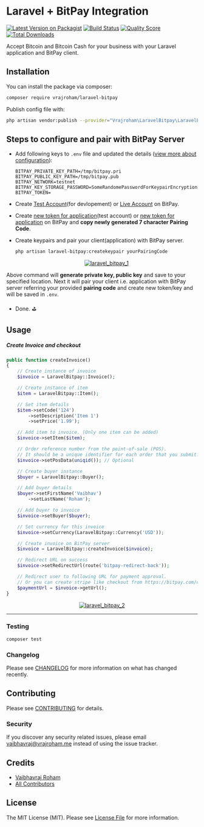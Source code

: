 # Laravel + BitPay Integration

[![Latest Version on Packagist](https://img.shields.io/packagist/v/vrajroham/laravel-bitpay.svg?style=for-the-badge)](https://packagist.org/packages/vrajroham/laravel-bitpay)
[![Build Status](https://img.shields.io/travis/vrajroham/laravel-bitpay/master.svg?style=for-the-badge)](https://travis-ci.org/vrajroham/laravel-bitpay)
[![Quality Score](https://img.shields.io/scrutinizer/g/vrajroham/laravel-bitpay.svg?style=for-the-badge)](https://scrutinizer-ci.com/g/vrajroham/laravel-bitpay)
[![Total Downloads](https://img.shields.io/packagist/dt/vrajroham/laravel-bitpay.svg?style=for-the-badge)](https://packagist.org/packages/vrajroham/laravel-bitpay)

Accept Bitcoin and Bitcoin Cash for your business with your Laravel application and BitPay client.
## Installation

You can install the package via composer:

```bash
composer require vrajroham/laravel-bitpay
```
Publish config file with:

```bash
php artisan vendor:publish --provider="Vrajroham\LaravelBitpay\LaravelBitpayServiceProvider"
```
## Steps to configure and pair with BitPay Server

- Add following keys to `.env` file and updated the details ([view more about configuration](https://support.bitpay.com/hc/en-us/articles/115003001063-How-do-I-configure-the-PHP-BitPay-Client-Library-)):

    ```dotenv
    BITPAY_PRIVATE_KEY_PATH=/tmp/bitpay.pri
    BITPAY_PUBLIC_KEY_PATH=/tmp/bitpay.pub
    BITPAY_NETWORK=testnet
    BITPAY_KEY_STORAGE_PASSWORD=SomeRandomePasswordForKeypairEncryption
    BITPAY_TOKEN=
    ``` 

- Create [Test Account](http://test.bitpay.com/)(for devlopement) or [Live Account](http://bitpay.com/) on BitPay.

- Create [new token for application](https://test.bitpay.com/dashboard/merchant/api-tokens)(test account) or [new token for application](https://bitpay.com/dashboard/merchant/api-tokens) on BitPay and **copy newly generated 7 character Pairing Code**.

- Create keypairs and pair your client(application) with BitPay server.

    ```bash
    php artisan laravel-bitpay:createkeypair yourPairingCode
    ```
    
    <p align="center"><a href="https://preview.ibb.co/gaJ1DJ/laravel_bitpay_3.png"><img src="https://preview.ibb.co/gaJ1DJ/laravel_bitpay_3.png" alt="laravel_bitpay_1" border="0"></a></p>
Above command will **generate private key, public key** and save to your specified location. Next it will pair your client i.e. application with BitPay server referring your provided **pairing code** and create new token/key and will be saved in `.env`.

- Done. :golf:

## Usage

##### Create Invoice and checkout
``` php
public function createInvoice()
{
    // Create instance of invoice
    $invoice = LaravelBitpay::Invoice();

    // Create instance of item
    $item = LaravelBitpay::Item();

    // Set item details
    $item->setCode('124')
        ->setDescription('Item 1')
        ->setPrice('1.99');

    // Add item to invoice. (Only one item can be added)
    $invoice->setItem($item);

    // Order reference number from the point-of-sale (POS). 
    // It should be a unique identifier for each order that you submit. 
    $invoice->setPosData(uniqid()); // Optional

    // Create buyer instance
    $buyer = LaravelBitpay::Buyer();

    // Add buyer details
    $buyer->setFirstName('Vaibhav')
        ->setLastName('Roham');

    // Add buyer to invoice
    $invoice->setBuyer($buyer);

    // Set currency for this invoice
    $invoice->setCurrency(LaravelBitpay::Currency('USD'));

    // Create invoice on BitPay server
    $invoice = LaravelBitpay::createInvoice($invoice);

    // Redirect URL on success
    $invoice->setRedirectUrl(route('bitpay-redirect-back'));

    // Redirect user to following URL for payment approval. 
    // Or you can create stripe like checkout from https://bitpay.com/create-checkout
    $paymentUrl = $invoice->getUrl();
}
```

 <p align="center"><a href="https://preview.ibb.co/jxMzFy/laravel_bitpay_2.png"><img src="https://image.ibb.co/jxMzFy/laravel_bitpay_2.png" alt="laravel_bitpay_2" border="0"></a></p>

----

### Testing

``` bash
composer test
```

### Changelog

Please see [CHANGELOG](CHANGELOG.md) for more information on what has changed recently.

## Contributing

Please see [CONTRIBUTING](CONTRIBUTING.md) for details.

### Security

If you discover any security related issues, please email vaibhavraj@vrajroham.me instead of using the issue tracker.

## Credits

- [Vaibhavraj Roham](https://github.com/vrajroham)
- [All Contributors](../../contributors)

## License

The MIT License (MIT). Please see [License File](LICENSE.md) for more information.
